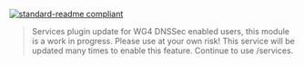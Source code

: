[![standard-readme compliant](https://img.shields.io/badge/readme%20style-standard-brightgreen.svg?style=flat-square)](https://github.com/RichardLitt/standard-readme)

> Services plugin update for WG4 DNSSec enabled users, this module is a work in progress. Please use at your own risk! This service will be updated many times to enable this feature. Continue to use /services.
